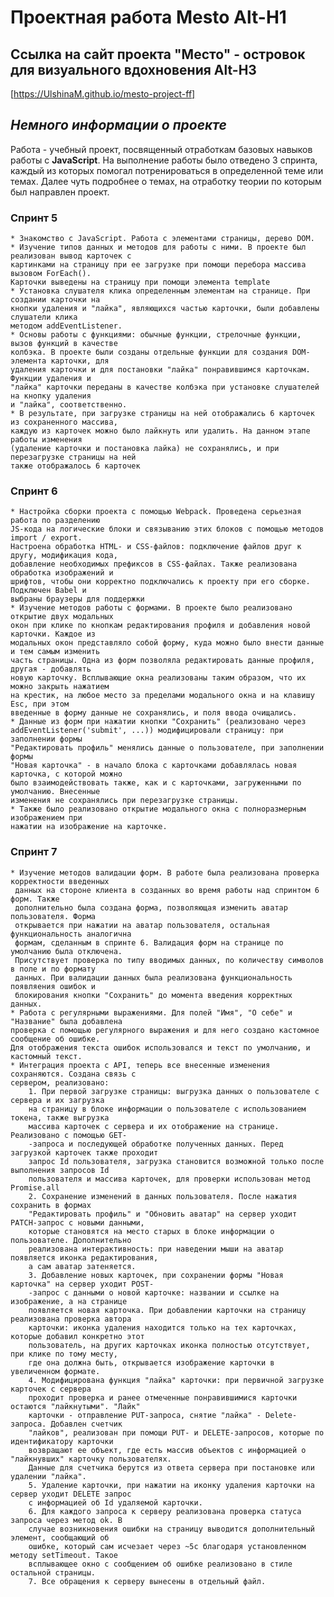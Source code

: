 # Проектная работа Mesto Alt-H1
## Ссылка на сайт проекта "Место" - островок для визуального вдохновения Alt-H3
[https://UlshinaM.github.io/mesto-project-ff]
## *Немного информации о проекте*
Работа - учебный проект, посвященный отработкам базовых навыков работы с **JavaScript**. На выполнение работы было отведено 3 спринта, каждый из которых помогал потренироваться в определенной теме или темах. Далее чуть подробнее о темах, на отработку теории по которым был направлен проект.

### Спринт 5
    * Знакомство с JavaScript. Работа с элементами страницы, дерево DOM.
    * Изучение типов данных и методов для работы с ними. В проекте был реализован вывод карточек с 
    картинками на страницу при ее загрузке при помощи перебора массива вызовом ForEach(). 
    Карточки выведены на страницу при помощи элемента template
    * Установка слушателя клика определенным элементам на странице. При создании карточки на 
    кнопки удаления и "лайка", являющихся частью карточки, были добавлены слушатели клика 
    методом addEventListener.
    * Основы работы с функциями: обычные функции, стрелочные функции, вызов функций в качестве 
    колбэка. В проекте были созданы отдельные функции для создания DOM-элемента карточки, для 
    удаления карточки и для постановки "лайка" понравившимся карточкам. Функции удаления и 
    "лайка" карточки переданы в качестве колбэка при установке слушателей на кнопку удаления 
    и "лайка", соответственно.
    * В результате, при загрузке страницы на ней отображались 6 карточек из сохраненного массива, 
    каждую из карточек можно было лайкнуть или удалить. На данном этапе работы изменения 
    (удаление карточки и постановка лайка) не сохранялись, и при перезагрузке страницы на ней 
    также отображалось 6 карточек

### Спринт 6
    * Настройка сборки проекта с помощью Webpack. Проведена серьезная работа по разделению 
    JS-кода на логические блоки и связыванию этих блоков с помощью методов import / export. 
    Настроена обработка HTML- и CSS-файлов: подключение файлов друг к другу, модификация кода, 
    добавление необходимых префиксов в CSS-файлах. Также реализована обработка изображений и 
    шрифтов, чтобы они корректно подключались к проекту при его сборке. Подключен Babel и 
    выбраны браузеры для поддержки
    * Изучение методов работы с формами. В проекте было реализовано открытие двух модальных 
    окон при клике по кнопкам редактирования профиля и добавления новой карточки. Каждое из 
    модальных окон представляло собой форму, куда можно было внести данные и тем самым изменить 
    часть страницы. Одна из форм позволяла редактировать данные профиля, другая - добавлять 
    новую карточку. Всплывающие окна реализованы таким образом, что их можно закрыть нажатием 
    на крестик, на любое место за пределами модального окна и на клавишу Esc, при этом 
    введенные в форму данные не сохранялись, и поля ввода очищались.
    * Данные из форм при нажатии кнопки "Сохранить" (реализовано через 
    addEventListener('submit', ...)) модифицировали страницу: при заполнении формы 
    "Редактировать профиль" менялись данные о пользователе, при заполнении формы 
    "Новая карточка" - в начало блока с карточками добавлялась новая карточка, с которой можно 
    было взаимодействовать также, как и с карточками, загруженными по умолчанию. Внесенные 
    изменения не сохранялись при перезагрузке страницы.
    * Также было реализовано открытие модального окна с полноразмерным изображением при 
    нажатии на изображение на карточке.

### Спринт 7
    * Изучение методов валидации форм. В работе была реализована проверка корректности введенных
     данных на стороне клиента в созданных во время работы над спринтом 6 форм. Также 
     дополнительно была создана форма, позволяющая изменить аватар пользователя. Форма 
     открывается при нажатии на аватар пользователя, остальная функциональность аналогична 
     формам, сделанным в спринте 6. Валидация форм на странице по умолчанию была отключена. 
     Присутствует проверка по типу вводимых данных, по количеству символов в поле и по формату 
     данных. При валидации данных была реализована функциональность появляения ошибок и 
     блокирования кнопки "Сохранить" до момента введения корректных данных. 
    * Работа с регулярными выражениями. Для полей "Имя", "О себе" и "Название" была добавлена 
    проверка с помощью регулярного выражения и для него создано кастомное сообщение об ошибке. 
    Для отображения текста ошибок использовался и текст по умолчанию, и кастомный текст.
    * Интеграция проекта с API, теперь все внесенные изменения сохраняются. Создана связь с 
    сервером, реализовано:
        1. При первой загрузке страницы: выгрузка данных о пользователе с сервера и их загрузка 
        на страницу в блоке информации о пользователе с использованием токена, также выгрузка 
        массива карточек с сервера и их отображение на странице. Реализовано с помощью GET-
        -запроса и последующей обработке полученных данных. Перед загрузкой карточек также проходит 
        запрос Id пользователя, загрузка становится возможной только после выполнения запросов Id 
        пользователя и массива карточек, для проверки использован метод Promise.all
        2. Сохранение изменений в данных пользователя. После нажатия сохранить в формах 
        "Редактировать профиль" и "Обновить аватар" на сервер уходит PATCH-запрос с новыми данными, 
        которые становятся на место старых в блоке информации о пользователе. Дополнительно 
        реализована интерактивность: при наведении мыши на аватар появляется иконка редактирования, 
        а сам аватар затеняется.
        3. Добавление новых карточек, при сохранении формы "Новая карточка" на сервер уходит POST-
        -запрос с данными о новой карточке: названии и ссылке на изображение, а на странице 
        появляется новая карточка. При добавлении карточки на страницу реализована проверка автора 
        карточки: иконка удаления находится только на тех карточках, которые добавил конкретно этот 
        пользователь, на других карточках иконка полностью отсутствует, при клике по тому месту, 
        где она должна быть, открывается изображение карточки в увеличенном формате.
        4. Модифицирована функция "лайка" карточки: при первичной загрузке карточек с сервера 
        проходит проверка и ранее отмеченные понравившимися карточки остаются "лайкнутыми". "Лайк" 
        карточки - отправление PUT-запроса, снятие "лайка" - Delete-запроса. Добавлен счетчик 
        "лайков", реализован при помощи PUT- и DELETE-запросов, которые по идентификатору карточки 
        возвращают ее объект, где есть массив объектов с информацией о "лайкнувших" карточку пользователях. 
        Данные для счетчика берутся из ответа сервера при постановке или удалении "лайка".
        5. Удаление карточки, при нажатии на иконку удаления карточки на сервер уходит DELETE запрос 
        с информацией об Id удаляемой карточки.
        6. Для каждого запроса к серверу реализована проверка статуса запроса через метод ok. В 
        случае возникновения ошибки на страницу выводится дополнительный элемент, сообщающий об 
        ошибке, который сам исчезает через ~5с благодаря установленном методу setTimeout. Такое 
        всплывающее окно с сообщением об ошибке реализовано в стиле остальной страницы.
        7. Все обращения к серверу вынесены в отдельный файл.